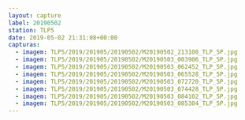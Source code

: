 ```yaml
---
layout: capture
label: 20190502
station: TLP5
date: 2019-05-02 21:31:08+00:00
capturas:
  - imagem: TLP5/2019/201905/20190502/M20190502_213108_TLP_5P.jpg
  - imagem: TLP5/2019/201905/20190502/M20190503_003906_TLP_5P.jpg
  - imagem: TLP5/2019/201905/20190502/M20190503_062452_TLP_5P.jpg
  - imagem: TLP5/2019/201905/20190502/M20190503_065528_TLP_5P.jpg
  - imagem: TLP5/2019/201905/20190502/M20190503_072720_TLP_5P.jpg
  - imagem: TLP5/2019/201905/20190502/M20190503_074428_TLP_5P.jpg
  - imagem: TLP5/2019/201905/20190502/M20190503_084102_TLP_5P.jpg
  - imagem: TLP5/2019/201905/20190502/M20190503_085304_TLP_5P.jpg
---
```


